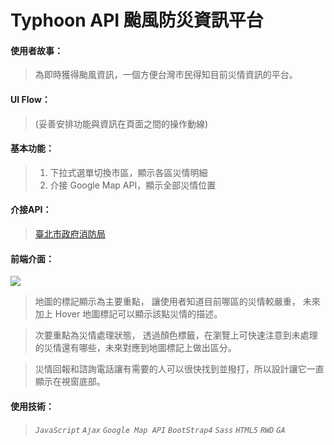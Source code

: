 # Typhoon API 颱風防災資訊平台

#### 使用者故事：
>為即時獲得颱風資訊，一個方便台灣市民得知目前災情資訊的平台。


#### UI Flow：
>(妥善安排功能與資訊在頁面之間的操作動線)


#### 基本功能：
>1. 下拉式選單切換市區，顯示各區災情明細
>1. 介接 Google Map API，顯示全部災情位置


#### 介接API：
>[臺北市政府消防局](https://taipeicity.github.io/eoc_119/)


#### 前端介面：
![](https://i.imgur.com/NjEqf5M.jpg)

>地圖的標記顯示為主要重點，
讓使用者知道目前哪區的災情較嚴重，
未來加上 Hover 地圖標記可以顯示該點災情的描述。

>次要重點為災情處理狀態，
透過顏色標籤，在瀏覽上可快速注意到未處理的災情還有哪些，未來對應到地圖標記上做出區分。

>災情回報和諮詢電話讓有需要的人可以很快找到並撥打，所以設計讓它一直顯示在視窗底部。



#### 使用技術：
>###### `JavaScript` `Ajax` `Google Map API` `BootStrap4` `Sass` `HTML5` `RWD` `GA`
